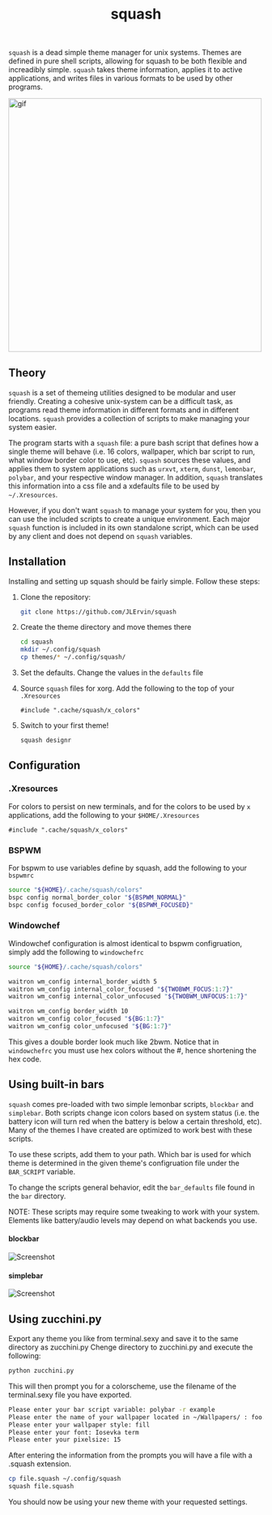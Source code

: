 <div align='center'>
    <h1>squash</h1><br>
</div>

`squash` is a dead simple theme manager for unix systems.
Themes are defined in pure shell scripts, allowing for squash to be both flexible and increadibly simple. 
`squash` takes theme information, applies it to active applications,
and writes files in various formats to be used by other programs. 

<img src="https://imgur.com/zmk2y1m.gif" alt="gif" align="center" width="500px">

## Theory

`squash` is a set of themeing utilities designed to be modular and user friendly.
Creating a cohesive unix-system can be a difficult task, as programs read theme 
information in different formats and in different locations.
`squash` provides a collection of scripts to make managing your system easier. 

The program starts with a `squash` file: a pure bash script that defines how a single
theme will behave (i.e. 16 colors, wallpaper, which bar script to run, what window border color
to use, etc). `squash` sources these values, and applies them to system applications such as `urxvt`, 
`xterm`, `dunst`, `lemonbar`, `polybar`, and your respective window manager. 
In addition, `squash` translates this information into a css file and a xdefaults file to be used
by `~/.Xresources`. 

However, if you don't want `squash` to manage your system for you, then you can use the included
scripts to create a unique environment. Each major `squash` function is included in its own
standalone script, which can be used by any client and does not depend on `squash` variables. 

## Installation

Installing and setting up squash should be fairly simple. Follow these steps:

1) Clone the repository:
    ```bash
    git clone https://github.com/JLErvin/squash
    ```

2) Create the theme directory and move themes there
    ```bash
    cd squash
    mkdir ~/.config/squash
    cp themes/* ~/.config/squash/
    ```

3) Set the defaults. Change the values in the `defaults` file

4) Source `squash` files for xorg. Add the following to the top of your `.Xresources`
    ```xdefaults
    #include ".cache/squash/x_colors"
    ```

5) Switch to your first theme!
    ```bash
    squash designr
    ```

## Configuration

### .Xresources

For colors to persist on new terminals, and for the colors to be used by `x` applications, 
add the following to your `$HOME/.Xresources`

```xdefaults
#include ".cache/squash/x_colors"
```

### BSPWM

For bspwm to use variables define by squash, add the following to your `bspwmrc`

```bash
source "${HOME}/.cache/squash/colors"
bspc config normal_border_color "${BSPWM_NORMAL}"
bspc config focused_border_color "${BSPWM_FOCUSED}"
```

### Windowchef

Windowchef configuration is almost identical to bspwm configruation, 
simply add the following to `windowchefrc`

```bash
source "${HOME}/.cache/squash/colors"

waitron wm_config internal_border_width 5 
waitron wm_config internal_color_focused "${TWOBWM_FOCUS:1:7}"
waitron wm_config internal_color_unfocused "${TWOBWM_UNFOCUS:1:7}"

waitron wm_config border_width 10
waitron wm_config color_focused "${BG:1:7}"
waitron wm_config color_unfocused "${BG:1:7}" 
```

This gives a double border look much like 2bwm.
Notice that in `windowchefrc` you must use hex colors
without the #, hence shortening the hex code. 

## Using built-in bars

`squash` comes pre-loaded with two simple lemonbar scripts, `blockbar` and `simplebar`.
Both scripts change icon colors based on system status (i.e. the battery icon will turn red
when the battery is below a certain threshold, etc). Many of the themes I have created
are optimized to work best with these scripts. 

To use these scripts, add them to your path. Which bar is used for which theme is determined 
in the given theme's configruation file under the `BAR_SCRIPT` variable.

To change the scripts general behavior, edit the `bar_defaults` file found in the `bar` directory. 

NOTE: These scripts may require some tweaking to work with your system. Elements like battery/audio levels
may depend on what backends you use. 

#### blockbar
![Screenshot](https://i.imgur.com/aic9jPm.png)
#### simplebar
![Screenshot](https://i.imgur.com/Kxx9Yps.png)

## Using zucchini.py

Export any theme you like from terminal.sexy and save it to the same directory as zucchini.py  Chenge directory to zucchini.py and execute the following:
```bash
python zucchini.py
```

This will then prompt you for a colorscheme, use the filename of the terminal.sexy file you have exported.

```bash
Please enter your bar script variable: polybar -r example
Please enter the name of your wallpaper located in ~/Wallpapers/ : foo.png
Please enter your wallpaper style: fill
Please enter your font: Iosevka term
Please enter your pixelsize: 15
```

After entering the information from the prompts you will have a file with a .squash extension.  

```bash
cp file.squash ~/.config/squash
squash file.squash
```

You should now be using your new theme with your requested settings.

